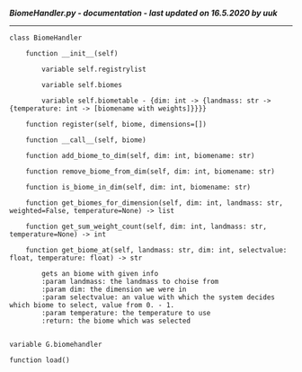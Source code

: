 ***BiomeHandler.py - documentation - last updated on 16.5.2020 by uuk***
___

    class BiomeHandler

        function __init__(self)

            variable self.registrylist

            variable self.biomes

            variable self.biometable - {dim: int -> {landmass: str -> {temperature: int -> [biomename with weights]}}}}

        function register(self, biome, dimensions=[])

        function __call__(self, biome)

        function add_biome_to_dim(self, dim: int, biomename: str)

        function remove_biome_from_dim(self, dim: int, biomename: str)

        function is_biome_in_dim(self, dim: int, biomename: str)

        function get_biomes_for_dimension(self, dim: int, landmass: str, weighted=False, temperature=None) -> list

        function get_sum_weight_count(self, dim: int, landmass: str, temperature=None) -> int

        function get_biome_at(self, landmass: str, dim: int, selectvalue: float, temperature: float) -> str
            
            gets an biome with given info
            :param landmass: the landmass to choise from
            :param dim: the dimension we were in
            :param selectvalue: an value with which the system decides which biome to select, value from 0. - 1.
            :param temperature: the temperature to use
            :return: the biome which was selected


    variable G.biomehandler

    function load()